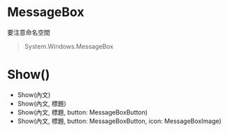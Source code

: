 # MessageBox

要注意命名空間

> System.Windows.MessageBox

# Show()

- Show(內文)
- Show(內文, 標題)
- Show(內文, 標題, button: MessageBoxButton)
- Show(內文, 標題, button: MessageBoxButton, icon: MessageBoxImage)

